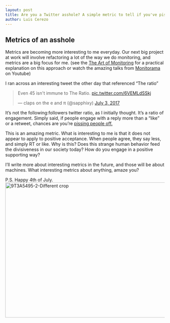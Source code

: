```yaml
---
layout: post
title: Are you a Twitter asshole? A simple metric to tell if you've pissed off the twitterverse
author: Luis Cerezo
---
```



## Metrics of an asshole

Metrics are becoming more interesting to me everyday. Our next big project at work will involve refactoring a lot of the way we do monitoring, and metrics are a big focus for me. (see the [The Art of Monitoring](https://www.artofmonitoring.com/) for a practical explanation on this approach or watch the amazing talks from [Monitorama](https://www.youtube.com/watch?v=l-w2skD_56E) on Youtube)
 
I ran across an interesting tweet the other day that referenced “The ratio” 

<blockquote class="twitter-tweet" data-lang="en"><p lang="en" dir="ltr">Even 45 isn&#39;t immune to The Ratio. <a href="https://t.co/6VEMLdSSkj">pic.twitter.com/6VEMLdSSkj</a></p>&mdash; claps on the e and π (@sapphixy) <a href="https://twitter.com/sapphixy/status/881854235796701185">July 3, 2017</a></blockquote>
<script async src="//platform.twitter.com/widgets.js" charset="utf-8"></script>
 
It’s not the following:followers twitter ratio, as I initially thought. It’s a ratio of engagement. Simply said, if people engage with a reply more than a “like” or a retweet, chances are you’re [pissing people off.](http://www.esquire.com/news-politics/news/a54440/twitter-ratio-reply/)
 
This is an amazing metric. What is interesting to me is that it does not appear to apply to positive acceptance. When people agree, they say less, and simply RT or like. Why is this? Does this strange human behavior feed the divisiveness in our society today? How do you engage in a positive supporting way?
 
I’ll write more about interesting metrics in the future, and those will be about machines. What interesting metrics about anything, amaze you?


P.S. Happy 4th of July.
<a data-flickr-embed="true" data-header="true" data-footer="true" data-context="true"  href="https://www.flickr.com/photos/luiscerezo/7499219952/" title="9T3A5495-2-Different crop"><img src="https://farm9.staticflickr.com/8012/7499219952_75cea22ff6_z.jpg" width="640" height="427" alt="9T3A5495-2-Different crop"></a><script async src="//embedr.flickr.com/assets/client-code.js" charset="utf-8"></script>
